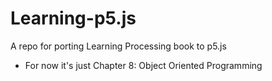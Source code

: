 # Learning-p5.js
A repo for porting Learning Processing book to p5.js

* For now it's just Chapter 8: Object Oriented Programming
